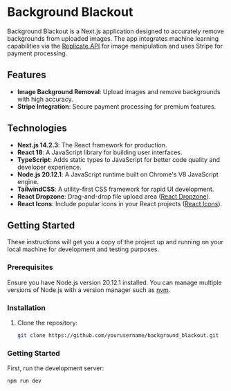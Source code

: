 # Background Blackout

Background Blackout is a Next.js application designed to accurately remove backgrounds from uploaded images. The app integrates machine learning capabilities via the [Replicate API](https://replicate.com/) for image manipulation and uses Stripe for payment processing.

## Features

- **Image Background Removal**: Upload images and remove backgrounds with high accuracy.
- **Stripe Integration**: Secure payment processing for premium features.

## Technologies

- **Next.js 14.2.3**: The React framework for production.
- **React 18**: A JavaScript library for building user interfaces.
- **TypeScript**: Adds static types to JavaScript for better code quality and developer experience.
- **Node.js 20.12.1**: A JavaScript runtime built on Chrome's V8 JavaScript engine.
- **TailwindCSS**: A utility-first CSS framework for rapid UI development.
- **React Dropzone**: Drag-and-drop file upload area ([React Dropzone](https://react-dropzone.js.org)).
- **React Icons**: Include popular icons in your React projects ([React Icons](https://react-icons.github.io/react-icons)).

## Getting Started

These instructions will get you a copy of the project up and running on your local machine for development and testing purposes.

### Prerequisites

Ensure you have Node.js version 20.12.1 installed. You can manage multiple versions of Node.js with a version manager such as [nvm](https://github.com/nvm-sh/nvm).

### Installation

1. Clone the repository:
   ```bash
   git clone https://github.com/yourusername/background_blackout.git
   ```

### Getting Started

First, run the development server:

```bash
npm run dev

```

